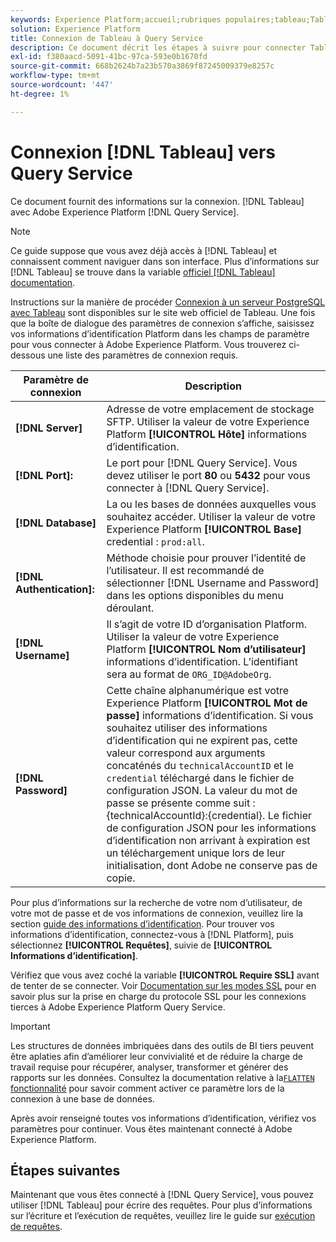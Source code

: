 ```yaml
---
keywords: Experience Platform;accueil;rubriques populaires;tableau;Tableau;service de requête;service de requête;se connecter au service de requête ;
solution: Experience Platform
title: Connexion de Tableau à Query Service
description: Ce document décrit les étapes à suivre pour connecter Tableau à Adobe Experience Platform Query Service.
exl-id: f380aacd-5091-41bc-97ca-593e0b1670fd
source-git-commit: 668b2624b7a23b570a3869f87245009379e8257c
workflow-type: tm+mt
source-wordcount: '447'
ht-degree: 1%

---
```


# Connexion [!DNL Tableau] vers Query Service

Ce document fournit des informations sur la connexion. [!DNL Tableau] avec Adobe Experience Platform [!DNL Query Service].

>[!NOTE]
>
> Ce guide suppose que vous avez déjà accès à [!DNL Tableau] et connaissent comment naviguer dans son interface. Plus d’informations sur [!DNL Tableau] se trouve dans la variable [officiel [!DNL Tableau] documentation](https://help.tableau.com/current/pro/desktop/en-us/default.htm).

Instructions sur la manière de procéder [Connexion à un serveur PostgreSQL avec Tableau](https://help.tableau.com/current/pro/desktop/en-us/examples_postgresql.htm) sont disponibles sur le site web officiel de Tableau. Une fois que la boîte de dialogue des paramètres de connexion s’affiche, saisissez vos informations d’identification Platform dans les champs de paramètre pour vous connecter à Adobe Experience Platform. Vous trouverez ci-dessous une liste des paramètres de connexion requis.

| Paramètre de connexion | Description |
|---|---|
| **[!DNL Server]** | Adresse de votre emplacement de stockage SFTP. Utiliser la valeur de votre Experience Platform **[!UICONTROL Hôte]** informations d’identification. |
| **[!DNL Port]:** | Le port pour [!DNL Query Service]. Vous devez utiliser le port **80** ou **5432** pour vous connecter à [!DNL Query Service]. |
| **[!DNL Database]** | La ou les bases de données auxquelles vous souhaitez accéder. Utiliser la valeur de votre Experience Platform **[!UICONTROL Base]** credential : `prod:all`. |
| **[!DNL Authentication]:** | Méthode choisie pour prouver l’identité de l’utilisateur. Il est recommandé de sélectionner [!DNL Username and Password] dans les options disponibles du menu déroulant. |
| **[!DNL Username]** | Il s’agit de votre ID d’organisation Platform. Utiliser la valeur de votre Experience Platform **[!UICONTROL Nom d’utilisateur]** informations d’identification. L’identifiant sera au format de `ORG_ID@AdobeOrg`. |
| **[!DNL Password]** | Cette chaîne alphanumérique est votre Experience Platform **[!UICONTROL Mot de passe]** informations d’identification. Si vous souhaitez utiliser des informations d’identification qui ne expirent pas, cette valeur correspond aux arguments concaténés du `technicalAccountID` et le `credential` téléchargé dans le fichier de configuration JSON. La valeur du mot de passe se présente comme suit : {technicalAccountId}:{credential}. Le fichier de configuration JSON pour les informations d’identification non arrivant à expiration est un téléchargement unique lors de leur initialisation, dont Adobe ne conserve pas de copie. |

Pour plus d’informations sur la recherche de votre nom d’utilisateur, de votre mot de passe et de vos informations de connexion, veuillez lire la section [guide des informations d’identification](../ui/credentials.md). Pour trouver vos informations d’identification, connectez-vous à [!DNL Platform], puis sélectionnez **[!UICONTROL Requêtes]**, suivie de **[!UICONTROL Informations d’identification]**.

Vérifiez que vous avez coché la variable **[!UICONTROL Require SSL]** avant de tenter de se connecter. Voir [Documentation sur les modes SSL](./ssl-modes.md) pour en savoir plus sur la prise en charge du protocole SSL pour les connexions tierces à Adobe Experience Platform Query Service.

>[!IMPORTANT]
>
>Les structures de données imbriquées dans des outils de BI tiers peuvent être aplaties afin d’améliorer leur convivialité et de réduire la charge de travail requise pour récupérer, analyser, transformer et générer des rapports sur les données. Consultez la documentation relative à la[`FLATTEN` fonctionnalité](../essential-concepts/flatten-nested-data.md) pour savoir comment activer ce paramètre lors de la connexion à une base de données.

Après avoir renseigné toutes vos informations d’identification, vérifiez vos paramètres pour continuer. Vous êtes maintenant connecté à Adobe Experience Platform.

## Étapes suivantes

Maintenant que vous êtes connecté à [!DNL Query Service], vous pouvez utiliser [!DNL Tableau] pour écrire des requêtes. Pour plus d’informations sur l’écriture et l’exécution de requêtes, veuillez lire le guide sur [exécution de requêtes](../best-practices/writing-queries.md).

